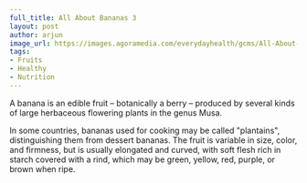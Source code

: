 ```yaml
---
full_title: All About Bananas 3
layout: post
author: arjun
image_url: https://images.agoramedia.com/everydayhealth/gcms/All-About-Bananas-Nutrition-Facts-Health-Benefits-Recipes-and-More-RM-722x406.jpg
tags: 
- Fruits
- Healthy
- Nutrition
---
```

A banana is an edible fruit – botanically a berry – produced by several kinds
of large herbaceous flowering plants in the genus Musa.

In some countries, bananas used for cooking may be called "plantains",
distinguishing them from dessert bananas. The fruit is variable in size, color,
and firmness, but is usually elongated and curved, with soft flesh rich in
starch covered with a rind, which may be green, yellow, red, purple, or brown
when ripe.